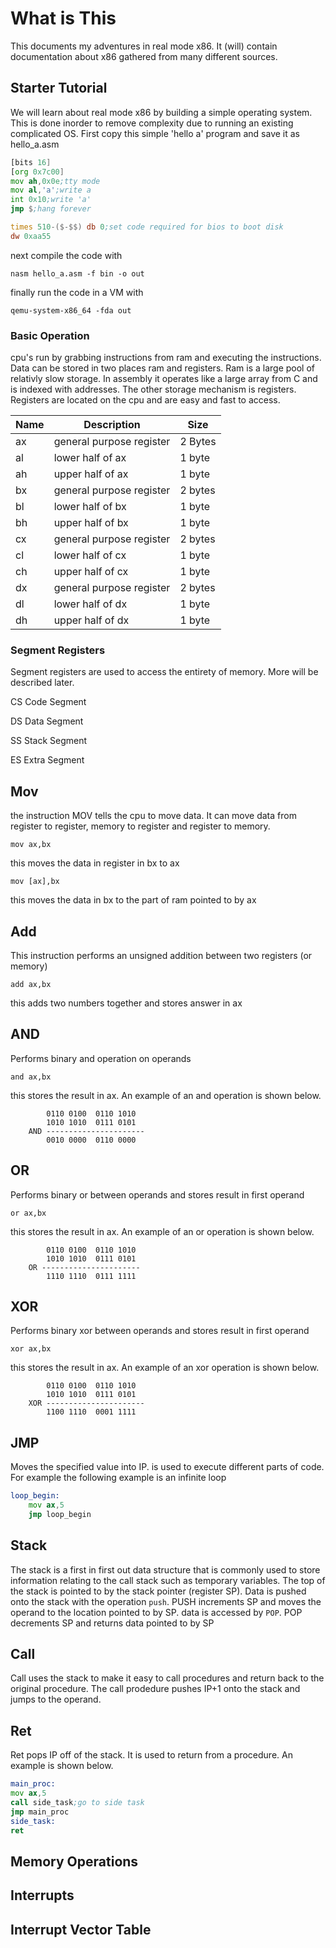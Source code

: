 # What is This
This documents my adventures in real mode x86. It (will) contain 
documentation about x86 gathered from many different sources.
## Starter Tutorial
We will learn about real mode x86 by building a simple operating system.
This is done inorder to remove complexity due to running an existing 
complicated OS. 
First copy this simple 'hello a' program and save it as hello_a.asm
```asm
[bits 16]
[org 0x7c00]
mov ah,0x0e;tty mode
mov al,'a';write a
int 0x10;write 'a'
jmp $;hang forever

times 510-($-$$) db 0;set code required for bios to boot disk
dw 0xaa55
```
next compile the code with 

```nasm hello_a.asm -f bin -o out```

finally run the code in a VM with

```qemu-system-x86_64 -fda out```
### Basic Operation
cpu's run by grabbing instructions from ram and executing the
instructions. Data can be stored in two places ram and registers.
Ram is a large pool of relativly slow storage. In assembly it 
operates like a large array from C and is indexed with addresses.
The other storage mechanism is registers. Registers are located on
the cpu and are easy and fast to access. 

| Name   | Description               | Size     |
|--------|---------------------------|----------|
| ax     | general purpose register  | 2 Bytes  |
| al     | lower half of ax          | 1 byte   |
| ah     | upper half of ax          | 1 byte   |
| bx     | general purpose register  | 2 bytes  |
| bl     | lower half of bx          | 1 byte   |
| bh     | upper half of bx          | 1 byte   |
| cx     | general purpose register  | 2 bytes  | 
| cl     | lower half of cx          | 1 byte   |
| ch     | upper half of cx          | 1 byte   |
| dx     | general purpose register  | 2 bytes  | 
| dl     | lower half of dx          | 1 byte   |
| dh     | upper half of dx          | 1 byte   |

### Segment Registers
Segment registers are used to access the entirety of memory. More will be described later.

CS Code Segment

DS Data Segment

SS Stack Segment

ES Extra Segment

## Mov
the instruction MOV tells the cpu to move data. It can move data from register to register, memory to register and register to memory.

```mov ax,bx```

this moves the data in register in bx to ax

```mov [ax],bx```

this moves the data in bx to the part of ram pointed to by ax

## Add
This instruction performs an unsigned addition between two registers (or memory)

```add ax,bx```

this adds two numbers together and stores answer in ax

## AND
Performs binary and operation on operands

```and ax,bx```

this stores the result in ax. An example of an and operation is shown
below.

```
        0110 0100  0110 1010
        1010 1010  0111 0101
    AND ----------------------
        0010 0000  0110 0000
```

## OR

Performs binary or between operands and stores result in first operand

```or ax,bx```

this stores the result in ax. An example of an or operation is shown
below.

```
        0110 0100  0110 1010
        1010 1010  0111 0101
    OR ----------------------
        1110 1110  0111 1111
```

## XOR

Performs binary xor between operands and stores result in first operand

```xor ax,bx```

this stores the result in ax. An example of an xor operation is shown
below.

```
        0110 0100  0110 1010
        1010 1010  0111 0101
    XOR ----------------------
        1100 1110  0001 1111
```


## JMP

Moves the specified value into IP. is used to execute different parts of 
code. For example the following example is an infinite loop
```asm
loop_begin:
    mov ax,5
    jmp loop_begin
```

## Stack
The stack is a first in first out data structure that is commonly
used to store information relating to the call stack such as temporary
variables. The top of the stack is pointed to by the stack pointer 
(register SP). Data is pushed onto the stack with the operation 
```push```. PUSH increments SP and moves the operand to the location
pointed to by SP. data is accessed by ```POP```. POP decrements SP and
returns data pointed to by SP

## Call
Call uses the stack to make it easy to call procedures and return back to the original procedure. The call prodedure pushes IP+1 onto the stack
and jumps to the operand.

## Ret
Ret pops IP off of the stack. It is used to return from a procedure. An 
example is shown below.

```asm
main_proc:
mov ax,5
call side_task;go to side task
jmp main_proc
side_task:
ret
```

## Memory Operations

## Interrupts

## Interrupt Vector Table
